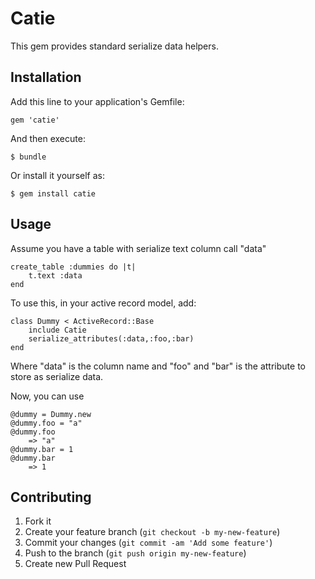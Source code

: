 # Catie

This gem provides standard serialize data helpers.

## Installation

Add this line to your application's Gemfile:

    gem 'catie'

And then execute:

    $ bundle

Or install it yourself as:

    $ gem install catie

## Usage

Assume you have a table with serialize text column call "data"

	create_table :dummies do |t|
		t.text :data
	end

To use this, in your active record model, add:

	class Dummy < ActiveRecord::Base
		include Catie
		serialize_attributes(:data,:foo,:bar)
	end

Where "data" is the column name and "foo" and "bar" is the attribute to store as serialize data.

Now, you can use

	@dummy = Dummy.new
	@dummy.foo = "a"
	@dummy.foo   
		=> "a"
	@dummy.bar = 1
	@dummy.bar   
		=> 1

## Contributing

1. Fork it
2. Create your feature branch (`git checkout -b my-new-feature`)
3. Commit your changes (`git commit -am 'Add some feature'`)
4. Push to the branch (`git push origin my-new-feature`)
5. Create new Pull Request
